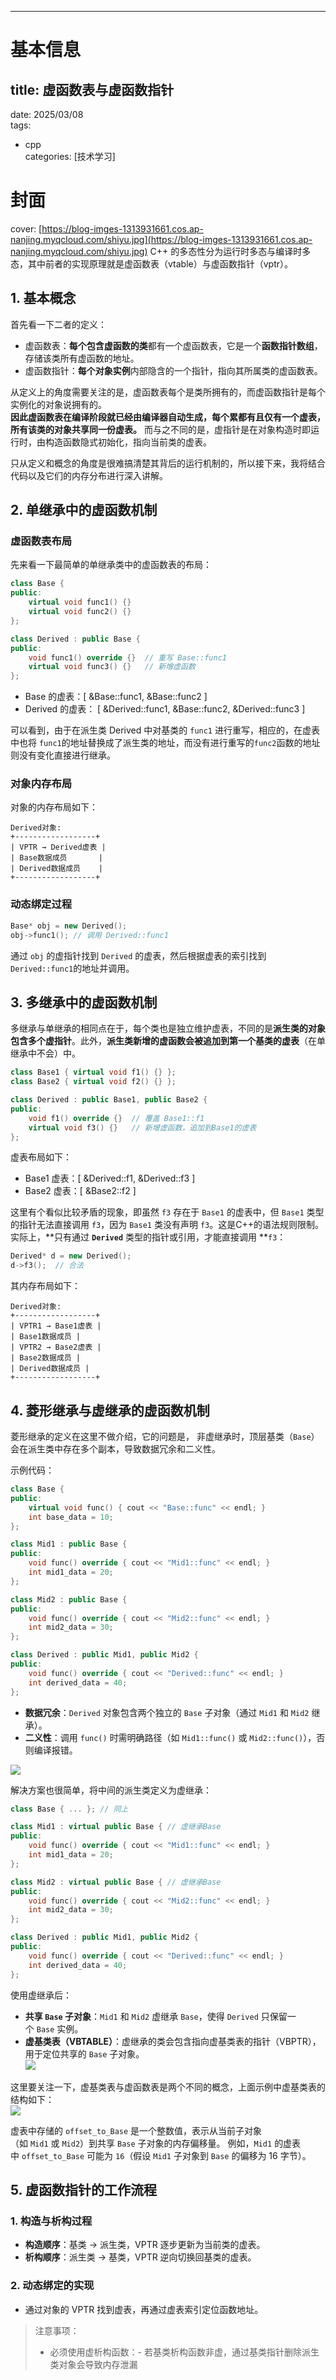 ---

# 基本信息
## title: 虚函数表与虚函数指针  
date: 2025/03/08  
tags:  
  - cpp  
categories: [技术学习]  
# 封面  
cover: [https://blog-imges-1313931661.cos.ap-nanjing.myqcloud.com/shiyu.jpg](https://blog-imges-1313931661.cos.ap-nanjing.myqcloud.com/shiyu.jpg)
C++ 的多态性分为运行时多态与编译时多态，其中前者的实现原理就是虚函数表（vtable）与虚函数指针（vptr）。

## 1. 基本概念
首先看一下二者的定义：

+ 虚函数表：**每个包含虚函数的类**都有一个虚函数表，它是一个**函数指针数组**，存储该类所有虚函数的地址。
+ 虚函数指针：**每个对象实例**内部隐含的一个指针，指向其所属类的虚函数表。

从定义上的角度需要关注的是，虚函数表每个是类所拥有的，而虚函数指针是每个实例化的对象说拥有的。  
**因此虚函数表在编译阶段就已经由编译器自动生成，每个累都有且仅有一个虚表，所有该类的对象共享同一份虚表。** 而与之不同的是，虚指针是在对象构造时即运行时，由构造函数隐式初始化，指向当前类的虚表。

只从定义和概念的角度是很难搞清楚其背后的运行机制的，所以接下来，我将结合代码以及它们的内存分布进行深入讲解。



## 2. 单继承中的虚函数机制
### 虚函数表布局
先来看一下最简单的单继承类中的虚函数表的布局：

```cpp
class Base {
public:
    virtual void func1() {}
    virtual void func2() {}
};

class Derived : public Base {
public:
    void func1() override {}  // 重写 Base::func1
    virtual void func3() {}   // 新增虚函数
};
```

+ Base 的虚表：[ &Base::func1, &Base::func2 ]
+ Derived 的虚表： [ &Derived::func1, &Base::func2, &Derived::func3 ]

可以看到，由于在派生类 Derived 中对基类的 `func1` 进行重写，相应的，在虚表中也将 `func1`的地址替换成了派生类的地址，而没有进行重写的`func2`函数的地址则没有变化直接进行继承。

### 对象内存布局
对象的内存布局如下：

```plain
Derived对象: 
+------------------+ 
| VPTR → Derived虚表 | 
| Base数据成员       | 
| Derived数据成员    | 
+------------------+
```

### 动态绑定过程
```cpp
Base* obj = new Derived();
obj->func1(); // 调用 Derived::func1
```

通过 `obj` 的虚指针找到 `Derived` 的虚表，然后根据虚表的索引找到 `Derived::func1`的地址并调用。

## 3. 多继承中的虚函数机制
多继承与单继承的相同点在于，每个类也是独立维护虚表，不同的是**派生类的对象包含多个虚指针**。此外，**派生类新增的虚函数会被追加到第一个基类的虚表**（在单继承中不会）中。

```cpp
class Base1 { virtual void f1() {} };
class Base2 { virtual void f2() {} };

class Derived : public Base1, public Base2 {
public:
    void f1() override {}  // 覆盖 Base1::f1
    virtual void f3() {}   // 新增虚函数，追加到Base1的虚表
};
```

虚表布局如下：

+ Base1 虚表：[ &Derived::f1, &Derived::f3 ]
+ Base2 虚表：[ &Base2::f2 ]

这里有个看似比较矛盾的现象，即虽然 `f3` 存在于 `Base1` 的虚表中，但 `Base1` 类型的指针无法直接调用 `f3`，因为 `Base1` 类没有声明 `f3`。这是C++的语法规则限制。  
实际上，**只有通过 **`Derived`** 类型的指针或引用，才能直接调用 **`f3`：

```cpp
Derived* d = new Derived();
d->f3();  // 合法
```

其内存布局如下：

```plain
Derived对象: 
+------------------+ 
| VPTR1 → Base1虚表 | 
| Base1数据成员 | 
| VPTR2 → Base2虚表 | 
| Base2数据成员 | 
| Derived数据成员 | 
+------------------+
```

## 4. 菱形继承与虚继承的虚函数机制
菱形继承的定义在这里不做介绍，它的问题是， 非虚继承时，顶层基类（`Base`）会在派生类中存在多个副本，导致数据冗余和二义性。

示例代码：

```cpp
class Base {
public:
    virtual void func() { cout << "Base::func" << endl; }
    int base_data = 10;
};

class Mid1 : public Base {
public:
    void func() override { cout << "Mid1::func" << endl; }
    int mid1_data = 20;
};

class Mid2 : public Base {
public:
    void func() override { cout << "Mid2::func" << endl; }
    int mid2_data = 30;
};

class Derived : public Mid1, public Mid2 {
public:
    void func() override { cout << "Derived::func" << endl; }
    int derived_data = 40;
};
```

+ **数据冗余**：`Derived` 对象包含两个独立的 `Base` 子对象（通过 `Mid1` 和 `Mid2` 继承）。
+ **二义性**：调用 `func()` 时需明确路径（如 `Mid1::func()` 或 `Mid2::func()`），否则编译报错。

![](https://blog-imges-1313931661.cos.ap-nanjing.myqcloud.com/20250309144205.png)



解决方案也很简单，将中间的派生类定义为虚继承：

```cpp
class Base { ... }; // 同上

class Mid1 : virtual public Base { // 虚继承Base
public:
    void func() override { cout << "Mid1::func" << endl; }
    int mid1_data = 20;
};

class Mid2 : virtual public Base { // 虚继承Base
public:
    void func() override { cout << "Mid2::func" << endl; }
    int mid2_data = 30;
};

class Derived : public Mid1, public Mid2 {
public:
    void func() override { cout << "Derived::func" << endl; }
    int derived_data = 40;
};

```

使用虚继承后：

+ **共享 **`Base`** 子对象**：`Mid1` 和 `Mid2` 虚继承 `Base`，使得 `Derived` 只保留一个 `Base` 实例。
+ **虚基类表（VBTABLE）**：虚继承的类会包含指向虚基类表的指针（VBPTR），用于定位共享的 `Base` 子对象。  
![](https://blog-imges-1313931661.cos.ap-nanjing.myqcloud.com/20250309144307.png)

这里要关注一下，虚基类表与虚函数表是两个不同的概念，上面示例中虚基类表的结构如下：  
![](https://blog-imges-1313931661.cos.ap-nanjing.myqcloud.com/20250309144504.png)

虚表中存储的 `offset_to_Base` 是一个整数值，表示从当前子对象（如 `Mid1` 或 `Mid2`）到共享 `Base` 子对象的内存偏移量。 例如，`Mid1` 的虚表中 `offset_to_Base` 可能为 `16`（假设 `Mid1` 子对象到 `Base` 的偏移为 16 字节）。

## 5. 虚函数指针的工作流程
### 1. 构造与析构过程
+ **构造顺序**：基类 → 派生类，VPTR 逐步更新为当前类的虚表。
+ **析构顺序**：派生类 → 基类，VPTR 逆向切换回基类的虚表。

### 2. 动态绑定的实现
+ 通过对象的 VPTR 找到虚表，再通过虚表索引定位函数地址。

> 注意事项：
>
> + 必须使用虚析构函数：- 若基类析构函数非虚，通过基类指针删除派生类对象会导致内存泄漏
>

